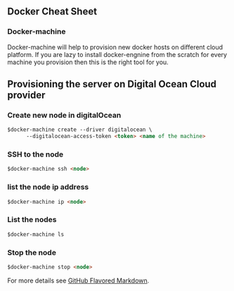 ## Docker Cheat Sheet

### Docker-machine

Docker-machine will help to provision new docker hosts on different cloud platform. If you are lazy to install docker-engnine from the scratch for every machine you provision then this is the right tool for you.

## Provisioning the server on Digital Ocean Cloud provider

### Create new node in digitalOcean
```markdown
$docker-machine create --driver digitalocean \
      --digitalocean-access-token <token> <name of the machine>
```

### SSH to the node
```markdown
$docker-machine ssh <node>
```
### list the node ip address
```markdown
$docker-machine ip <node>
```
### List the nodes
```markdown
$docker-machine ls
```
### Stop the node
```markdown
$docker-machine stop <node>
```

For more details see [GitHub Flavored Markdown](https://guides.github.com/features/mastering-markdown/).

